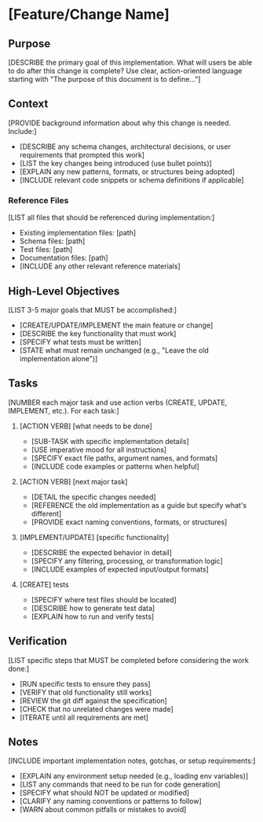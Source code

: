 # [Feature/Change Name]

## Purpose

[DESCRIBE the primary goal of this implementation. What will users be able to do after this change is complete? Use clear, action-oriented language starting with "The purpose of this document is to define..."]

## Context

[PROVIDE background information about why this change is needed. Include:]
- [DESCRIBE any schema changes, architectural decisions, or user requirements that prompted this work]
- [LIST the key changes being introduced (use bullet points)]
- [EXPLAIN any new patterns, formats, or structures being adopted]
- [INCLUDE relevant code snippets or schema definitions if applicable]

### Reference Files

[LIST all files that should be referenced during implementation:]
- Existing implementation files: [path]
- Schema files: [path]
- Test files: [path]
- Documentation files: [path]
- [INCLUDE any other relevant reference materials]

## High-Level Objectives

[LIST 3-5 major goals that MUST be accomplished:]
- [CREATE/UPDATE/IMPLEMENT the main feature or change]
- [DESCRIBE the key functionality that must work]
- [SPECIFY what tests must be written]
- [STATE what must remain unchanged (e.g., "Leave the old implementation alone")]

## Tasks

[NUMBER each major task and use action verbs (CREATE, UPDATE, IMPLEMENT, etc.). For each task:]

1. [ACTION VERB] [what needs to be done]
   - [SUB-TASK with specific implementation details]
   - [USE imperative mood for all instructions]
   - [SPECIFY exact file paths, argument names, and formats]
   - [INCLUDE code examples or patterns when helpful]
   
2. [ACTION VERB] [next major task]
   - [DETAIL the specific changes needed]
   - [REFERENCE the old implementation as a guide but specify what's different]
   - [PROVIDE exact naming conventions, formats, or structures]

3. [IMPLEMENT/UPDATE] [specific functionality]
   - [DESCRIBE the expected behavior in detail]
   - [SPECIFY any filtering, processing, or transformation logic]
   - [INCLUDE examples of expected input/output formats]

4. [CREATE] tests
   - [SPECIFY where test files should be located]
   - [DESCRIBE how to generate test data]
   - [EXPLAIN how to run and verify tests]

## Verification

[LIST specific steps that MUST be completed before considering the work done:]
- [RUN specific tests to ensure they pass]
- [VERIFY that old functionality still works]
- [REVIEW the git diff against the specification]
- [CHECK that no unrelated changes were made]
- [ITERATE until all requirements are met]

## Notes

[INCLUDE important implementation notes, gotchas, or setup requirements:]
- [EXPLAIN any environment setup needed (e.g., loading env variables)]
- [LIST any commands that need to be run for code generation]
- [SPECIFY what should NOT be updated or modified]
- [CLARIFY any naming conventions or patterns to follow]
- [WARN about common pitfalls or mistakes to avoid]